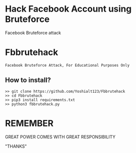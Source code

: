 # Hack Facebook Account using Bruteforce
Facebook Bruteforce attack

# Fbbrutehack
```
Facebook Bruteforce Attack, For Educational Purposes Only
```
## How to install?
```
>> git clone https://github.com/Yoshialt123/Fbbrutehack
>> cd Fbbrutehack
>> pip3 install requirements.txt
>> python3 fbbrutehack.py
```

# REMEMBER
GREAT POWER COMES WITH GREAT RESPONSIBILITY

"THANKS"
